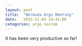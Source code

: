 ```yaml
---
layout: post
title:  "Bermuda Argo Meeting"
date:   2015-11-03 14:41:00
categories: argo soccom
---
```

It has been very productive so far!
